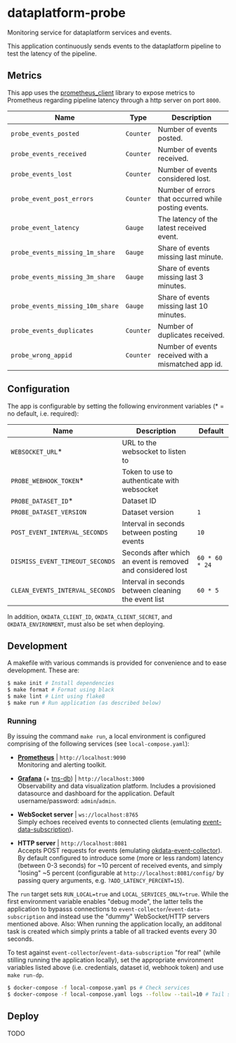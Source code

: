 # dataplatform-probe
Monitoring service for dataplatform services and events.

This application continuously sends events to the dataplatform pipeline to test the latency of the pipeline.

## Metrics
This app uses the [prometheus_client](https://github.com/prometheus/client_python) library to expose
metrics to Prometheus regarding pipeline latency through a http server on port `8000`.

| Name                             | Type      | Description                                          |
|----------------------------------|-----------|------------------------------------------------------|
| `probe_events_posted`            | `Counter` | Number of events posted.                             |
| `probe_events_received`          | `Counter` | Number of events received.                           |
| `probe_events_lost`              | `Counter` | Number of events considered lost.                    |
| `probe_event_post_errors`        | `Counter` | Number of errors that occurred while posting events. |
| `probe_event_latency`            | `Gauge`   | The latency of the latest received event.            |
| `probe_events_missing_1m_share`  | `Gauge`   | Share of events missing last minute.                 |
| `probe_events_missing_3m_share`  | `Gauge`   | Share of events missing last 3 minutes.              |
| `probe_events_missing_10m_share` | `Gauge`   | Share of events missing last 10 minutes.             |
| `probe_events_duplicates`        | `Counter` | Number of duplicates received.                       |
| `probe_wrong_appid`              | `Counter` | Number of events received with a mismatched app id.  |


## Configuration

The app is configurable by setting the following environment variables (* = no default, i.e. required):

| Name                            | Description                                                 | Default        |
|---------------------------------|-------------------------------------------------------------|----------------|
| `WEBSOCKET_URL`*                | URL to the websocket to listen to                           |                |
| `PROBE_WEBHOOK_TOKEN`*          | Token to use to authenticate with websocket                 |                |
| `PROBE_DATASET_ID`*             | Dataset ID                                                  |                |
| `PROBE_DATASET_VERSION`         | Dataset version                                             | `1`            |
| `POST_EVENT_INTERVAL_SECONDS`   | Interval in seconds between posting events                  | `10`           |
| `DISMISS_EVENT_TIMEOUT_SECONDS` | Seconds after which an event is removed and considered lost | `60 * 60 * 24` |
| `CLEAN_EVENTS_INTERVAL_SECONDS` | Interval in seconds between cleaning the event list         | `60 * 5`       |

In addition, `OKDATA_CLIENT_ID`, `OKDATA_CLIENT_SECRET`, and `OKDATA_ENVIRONMENT`, must also be set when deploying.

## Development

A makefile with various commands is provided for convenience and to ease development. These are:

```sh
$ make init # Install dependencies
$ make format # Format using black
$ make lint # Lint using flake8
$ make run # Run application (as described below)
```

### Running

By issuing the command `make run`, a local environment is configured comprising of the following services (see `local-compose.yaml`):

* [**Prometheus**](https://hub.docker.com/r/prom/prometheus) | `http://localhost:9090` \
  Monitoring and alerting toolkit.

* [**Grafana**](https://hub.docker.com/r/grafana/grafana) (+ [tns-db](https://hub.docker.com/r/grafana/tns-db)) | `http://localhost:3000`  \
  Observability and data visualization platform. Includes a provisioned datasource and dashboard for the application. Default username/password: `admin`/`admin`.

* **WebSocket server** | `ws://localhost:8765` \
  Simply echoes received events to connected clients (emulating [event-data-subscription](https://github.com/oslokommune/event-data-subscription)).

* **HTTP server** | `http://localhost:8081` \
  Accepts POST requests for events (emulating [okdata-event-collector](https://github.com/oslokommune/okdata-event-collector)). By default configured to introduce some (more or less random) latency (between 0-3 seconds) for ~10 percent of received events, and simply "losing" ~5 percent (configurable at `http://localhost:8081/config/` by passing query arguments, e.g. `?ADD_LATENCY_PERCENT=15`).

The `run` target sets `RUN_LOCAL=true` and `LOCAL_SERVICES_ONLY=true`. While the first environment variable enables "debug mode", the latter tells the application to bypasss connections to `event-collector`/`event-data-subscription` and instead use the "dummy" WebSocket/HTTP servers mentioned above. Also: When running the application locally, an additonal task is created which simply prints a table of all tracked events every 30 seconds.

To test against `event-collector`/`event-data-subscription` "for real" (while stilling running the application locally), set the appropriate environment variables listed above (i.e. credentials, dataset id, webhook token) and use `make run-dp`.

```sh
$ docker-compose -f local-compose.yaml ps # Check services
$ docker-compose -f local-compose.yaml logs --follow --tail=10 # Tail service logs
```

## Deploy

TODO
